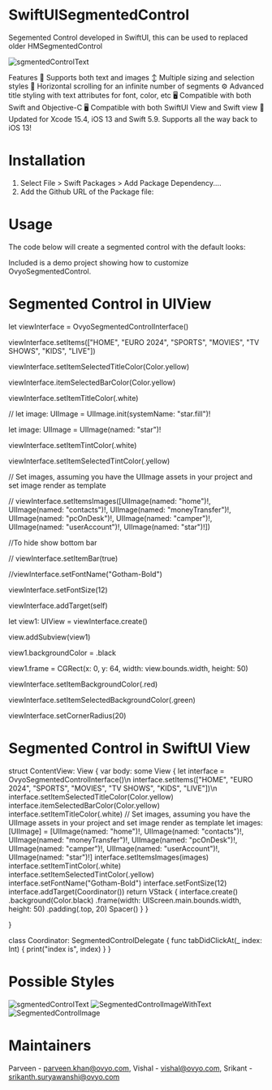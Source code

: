 # SwiftUISegmentedControl
Segemented Control developed in SwiftUI, this can be used to replaced older HMSegmentedControl

![sgmentedControlText](https://github.com/parveen-khan-ovyo/OvyoSegmentedControl/assets/135009495/ff8bb9e6-9c36-4b04-a754-f25a7fb0ef15)

Features
📸 Supports both text and images
↕️ Multiple sizing and selection styles
📜 Horizontal scrolling for an infinite number of segments
⚙️ Advanced title styling with text attributes for font, color, etc
🖥 Compatible with both Swift and Objective-C
🖥 Compatible with both SwiftUI View and Swift view
📱 Updated for Xcode 15.4, iOS 13 and Swift 5.9. Supports all the way back to iOS 13!

# Installation
1. Select File > Swift Packages > Add Package Dependency....
2. Add the Github URL of the Package file:

# Usage

The code below will create a segmented control with the default looks:

Included is a demo project showing how to customize OvyoSegmentedControl.

# Segmented Control in UIView

let viewInterface = OvyoSegmentedControlInterface()

viewInterface.setItems(["HOME", "EURO 2024", "SPORTS", "MOVIES", "TV SHOWS", "KIDS", "LIVE"])

viewInterface.setItemSelectedTitleColor(Color.yellow)

viewInterface.itemSelectedBarColor(Color.yellow)

viewInterface.setItemTitleColor(.white)

// let image: UIImage = UIImage.init(systemName: "star.fill")!

let image: UIImage = UIImage(named: "star")!

viewInterface.setItemTintColor(.white)

viewInterface.setItemSelectedTintColor(.yellow)
        
// Set images, assuming you have the UIImage assets in your project and set image render as template

// viewInterface.setItemsImages([UIImage(named: "home")!, UIImage(named: "contacts")!, UIImage(named: "moneyTransfer")!, UIImage(named: "pcOnDesk")!,
UIImage(named: "camper")!, UIImage(named: "userAccount")!, UIImage(named: "star")!])

//To hide show bottom bar

//  viewInterface.setItemBar(true)
      
//viewInterface.setFontName("Gotham-Bold")

viewInterface.setFontSize(12)

viewInterface.addTarget(self)

let view1: UIView = viewInterface.create()

view.addSubview(view1)

view1.backgroundColor = .black

view1.frame = CGRect(x: 0, y: 64, width: view.bounds.width, height: 50)

viewInterface.setItemBackgroundColor(.red)

viewInterface.setItemSelectedBackgroundColor(.green)

viewInterface.setCornerRadius(20)
        

# Segmented Control in SwiftUI View

struct ContentView: View {
    var body: some View {
        let interface = OvyoSegmentedControlInterface()\n
        interface.setItems(["HOME", "EURO 2024", "SPORTS", "MOVIES", "TV SHOWS", "KIDS", "LIVE"])\n
        interface.setItemSelectedTitleColor(Color.yellow)
        interface.itemSelectedBarColor(Color.yellow)
        interface.setItemTitleColor(.white)
        // Set images, assuming you have the UIImage assets in your project and set image render as template
        let images: [UIImage] = [UIImage(named: "home")!, UIImage(named: "contacts")!, UIImage(named: "moneyTransfer")!, UIImage(named: "pcOnDesk")!, UIImage(named: "camper")!, UIImage(named: "userAccount")!, UIImage(named: "star")!]
        interface.setItemsImages(images)
        interface.setItemTintColor(.white)
        interface.setItemSelectedTintColor(.yellow)
        interface.setFontName("Gotham-Bold")
        interface.setFontSize(12)
        interface.addTarget(Coordinator())
        return VStack { interface.create()
                .background(Color.black)
                .frame(width: UIScreen.main.bounds.width, height: 50)
                .padding(.top, 20)
            Spacer()
        }
    }
    
}

class Coordinator: SegmentedControlDelegate {
    func tabDidClickAt(_ index: Int) {
        print("index is", index)
    }
}

# Possible Styles

![sgmentedControlText](https://github.com/parveen-khan-ovyo/OvyoSegmentedControl/assets/135009495/ff8bb9e6-9c36-4b04-a754-f25a7fb0ef15)
![SegmentedControlImageWithText](https://github.com/parveen-khan-ovyo/OvyoSegmentedControl/assets/135009495/5c5b3e84-39ff-4b64-80e0-5ca7c8f95743)
![SegmentedControlImage](https://github.com/parveen-khan-ovyo/OvyoSegmentedControl/assets/135009495/11596192-3bc7-4934-950e-2a74588c7ab4)

# Maintainers
Parveen - parveen.khan@ovyo.com,
Vishal - vishal@ovyo.com, 
Srikant - srikanth.suryawanshi@ovyo.com
